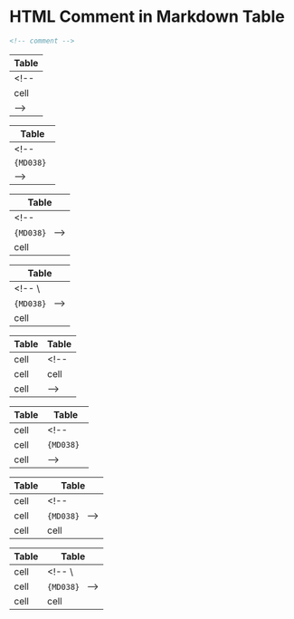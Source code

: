 # HTML Comment in Markdown Table

```xml
<!-- comment -->
```

| Table |
|-------|
| <!--  |
| cell  |
| -->   |

| Table      |
|------------|
| <!--       |
| `{MD038} ` |
| -->        |

| Table          |
|----------------|
| <!--
  `{MD038} ` --> |
| cell           |

| Table          |
|----------------|
| <!--           \
  `{MD038} ` --> |
| cell           |

| Table | Table |
|-------|-------|
| cell  | <!--  |
| cell  | cell  |
| cell  | -->   |

| Table | Table      |
|-------|------------|
| cell  | <!--       |
| cell  | `{MD038} ` |
| cell  | -->        |

| Table | Table          |
|-------|----------------|
| cell  | <!--
| cell  | `{MD038} ` --> |
| cell  | cell           |

| Table | Table          |
|-------|----------------|
| cell  | <!--           \
| cell  | `{MD038} ` --> |
| cell  | cell           |

<!-- markdownlint-configure-file {
  "table-missing-border": false
} -->
